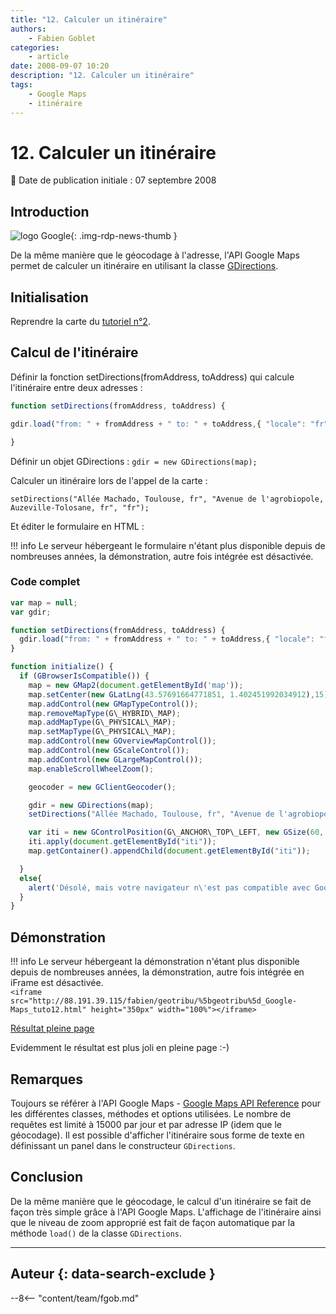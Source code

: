 ```yaml
---
title: "12. Calculer un itinéraire"
authors:
    - Fabien Goblet
categories:
    - article
date: 2008-09-07 10:20
description: "12. Calculer un itinéraire"
tags:
    - Google Maps
    - itinéraire
---
```


# 12. Calculer un itinéraire

:calendar: Date de publication initiale : 07 septembre 2008

## Introduction

![logo Google](https://cdn.geotribu.fr/img/logos-icones/entreprises_association/google/google.webp "logo Google"){: .img-rdp-news-thumb }

De la même manière que le géocodage à l'adresse, l'API Google Maps permet de calculer un itinéraire en utilisant la classe [GDirections](http://code.google.com/intl/fr/apis/maps/documentation/reference.html#GDirections).  

## Initialisation

Reprendre la carte du [tutoriel n°2](/articles/2008/2008-08-22_2-enrichir-la-carte-avec-des-boutons-et-des-controles/).

## Calcul de l'itinéraire

Définir la fonction setDirections(fromAddress, toAddress) qui calcule l'itinéraire entre deux adresses :  

```javascript
function setDirections(fromAddress, toAddress) {  

gdir.load("from: " + fromAddress + " to: " + toAddress,{ "locale": "fr" });  

}
```

Définir un objet GDirections : `gdir = new GDirections(map);`  

Calculer un itinéraire lors de l'appel de la carte :

`setDirections("Allée Machado, Toulouse, fr", "Avenue de l'agrobiopole, Auzeville-Tolosane, fr", "fr");`

Et éditer le formulaire en HTML :  

!!! info
    Le serveur hébergeant le formulaire n'étant plus disponible depuis de nombreuses années, la démonstration, autre fois intégrée est désactivée.

### Code complet


```javascript
var map = null;
var gdir;

function setDirections(fromAddress, toAddress) {
  gdir.load("from: " + fromAddress + " to: " + toAddress,{ "locale": "fr" });
}

function initialize() {
  if (GBrowserIsCompatible()) {
    map = new GMap2(document.getElementById('map'));
    map.setCenter(new GLatLng(43.57691664771851, 1.402451992034912),15);
    map.addControl(new GMapTypeControl());
    map.removeMapType(G\_HYBRID\_MAP);
    map.addMapType(G\_PHYSICAL\_MAP);
    map.setMapType(G\_PHYSICAL\_MAP);
    map.addControl(new GOverviewMapControl());
    map.addControl(new GScaleControl());
    map.addControl(new GLargeMapControl());
    map.enableScrollWheelZoom();

    geocoder = new GClientGeocoder();

    gdir = new GDirections(map);
    setDirections("Allée Machado, Toulouse, fr", "Avenue de l'agrobiopole, Auzeville-Tolosane, fr", "fr");

    var iti = new GControlPosition(G\_ANCHOR\_TOP\_LEFT, new GSize(60, 10));
    iti.apply(document.getElementById("iti"));
    map.getContainer().appendChild(document.getElementById("iti"));

  }
  else{
    alert('Désolé, mais votre navigateur n\'est pas compatible avec Google Maps');
  }
}
```

## Démonstration

!!! info
    Le serveur hébergeant la démonstration n'étant plus disponible depuis de nombreuses années, la démonstration, autre fois intégrée en iFrame est désactivée.  
    `<iframe src="http://88.191.39.115/fabien/geotribu/%5bgeotribu%5d_Google-Maps_tuto12.html" height="350px" width="100%"></iframe>`

[Résultat pleine page](http://88.191.39.115/fabien/geotribu/%5bgeotribu%5d_Google-Maps_tuto12.html)

Evidemment le résultat est plus joli en pleine page :-)

## Remarques

Toujours se référer à l'API Google Maps - [Google Maps API Reference](http://code.google.com/apis/maps/documentation/reference.html) pour les différentes classes, méthodes et options utilisées. Le nombre de requêtes est limité à 15000 par jour et par adresse IP (idem que le géocodage). Il est possible d'afficher l'itinéraire sous forme de texte en définissant un panel dans le constructeur `GDirections`.

## Conclusion

De la même manière que le géocodage, le calcul d'un itinéraire se fait de façon très simple grâce à l'API Google Maps. L'affichage de l'itinéraire ainsi que le niveau de zoom approprié est fait de façon automatique par la méthode `load()` de la classe `GDirections`.

----

## Auteur {: data-search-exclude }

--8<-- "content/team/fgob.md"
